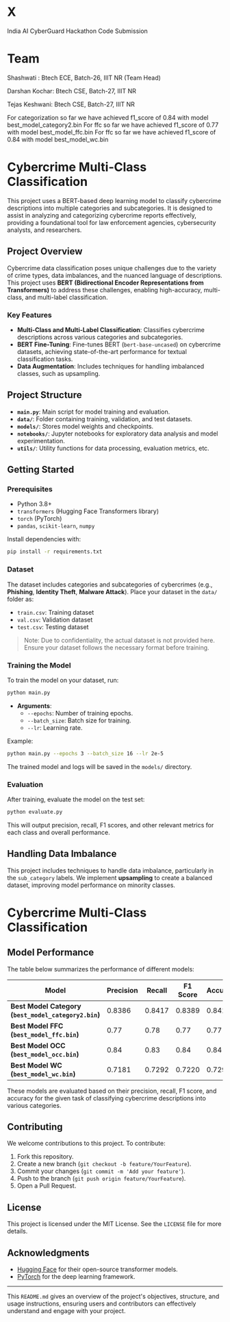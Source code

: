 # X
 India AI CyberGuard Hackathon Code Submission

# Team
Shashwati : Btech ECE, Batch-26, IIIT NR (Team Head)


Darshan Kochar: Btech CSE, Batch-27, IIIT NR



Tejas Keshwani: Btech CSE, Batch-27, IIIT NR





For categorization so far we have achieved f1_score of 0.84 with model best_model_category2.bin
For ffc so far we have achieved f1_score of 0.77 with model best_model_ffc.bin
For ffc so far we have achieved f1_score of 0.84 with model best_model_wc.bin


# Cybercrime Multi-Class Classification

This project uses a BERT-based deep learning model to classify cybercrime descriptions into multiple categories and subcategories. It is designed to assist in analyzing and categorizing cybercrime reports effectively, providing a foundational tool for law enforcement agencies, cybersecurity analysts, and researchers.

## Project Overview

Cybercrime data classification poses unique challenges due to the variety of crime types, data imbalances, and the nuanced language of descriptions. This project uses **BERT (Bidirectional Encoder Representations from Transformers)** to address these challenges, enabling high-accuracy, multi-class, and multi-label classification.

### Key Features

- **Multi-Class and Multi-Label Classification**: Classifies cybercrime descriptions across various categories and subcategories.
- **BERT Fine-Tuning**: Fine-tunes BERT (`bert-base-uncased`) on cybercrime datasets, achieving state-of-the-art performance for textual classification tasks.
- **Data Augmentation**: Includes techniques for handling imbalanced classes, such as upsampling.

## Project Structure

- **`main.py`**: Main script for model training and evaluation.
- **`data/`**: Folder containing training, validation, and test datasets.
- **`models/`**: Stores model weights and checkpoints.
- **`notebooks/`**: Jupyter notebooks for exploratory data analysis and model experimentation.
- **`utils/`**: Utility functions for data processing, evaluation metrics, etc.

## Getting Started

### Prerequisites

- Python 3.8+
- `transformers` (Hugging Face Transformers library)
- `torch` (PyTorch)
- `pandas`, `scikit-learn`, `numpy`

Install dependencies with:

```bash
pip install -r requirements.txt
```

### Dataset

The dataset includes categories and subcategories of cybercrimes (e.g., **Phishing**, **Identity Theft**, **Malware Attack**). Place your dataset in the `data/` folder as:

- `train.csv`: Training dataset
- `val.csv`: Validation dataset
- `test.csv`: Testing dataset

> Note: Due to confidentiality, the actual dataset is not provided here. Ensure your dataset follows the necessary format before training.

### Training the Model

To train the model on your dataset, run:

```bash
python main.py
```

- **Arguments**:
    - `--epochs`: Number of training epochs.
    - `--batch_size`: Batch size for training.
    - `--lr`: Learning rate.

Example:

```bash
python main.py --epochs 3 --batch_size 16 --lr 2e-5
```

The trained model and logs will be saved in the `models/` directory.

### Evaluation

After training, evaluate the model on the test set:

```bash
python evaluate.py
```

This will output precision, recall, F1 scores, and other relevant metrics for each class and overall performance.

## Handling Data Imbalance

This project includes techniques to handle data imbalance, particularly in the `sub_category` labels. We implement **upsampling** to create a balanced dataset, improving model performance on minority classes.

# Cybercrime Multi-Class Classification

## Model Performance

The table below summarizes the performance of different models:

| Model               | Precision | Recall  | F1 Score | Accuracy |
|---------------------|-----------|---------|----------|----------|
| **Best Model Category (`best_model_category2.bin`)** | 0.8386      | 0.8417    | 0.8389     | 0.8417     |
| **Best Model FFC (`best_model_ffc.bin`)**         | 0.77      | 0.78    | 0.77     | 0.77     |
| **Best Model OCC (`best_model_occ.bin`)**         | 0.84      | 0.83    | 0.84     | 0.84     |
| **Best Model WC (`best_model_wc.bin`)**           | 0.7181      | 0.7292   | 0.7220     | 0.7292     |

These models are evaluated based on their precision, recall, F1 score, and accuracy for the given task of classifying cybercrime descriptions into various categories.


## Contributing

We welcome contributions to this project. To contribute:

1. Fork this repository.
2. Create a new branch (`git checkout -b feature/YourFeature`).
3. Commit your changes (`git commit -m 'Add your feature'`).
4. Push to the branch (`git push origin feature/YourFeature`).
5. Open a Pull Request.

## License

This project is licensed under the MIT License. See the `LICENSE` file for more details.

## Acknowledgments

- [Hugging Face](https://huggingface.co/) for their open-source transformer models.
- [PyTorch](https://pytorch.org/) for the deep learning framework.

---

This `README.md` gives an overview of the project's objectives, structure, and usage instructions, ensuring users and contributors can effectively understand and engage with your project.
